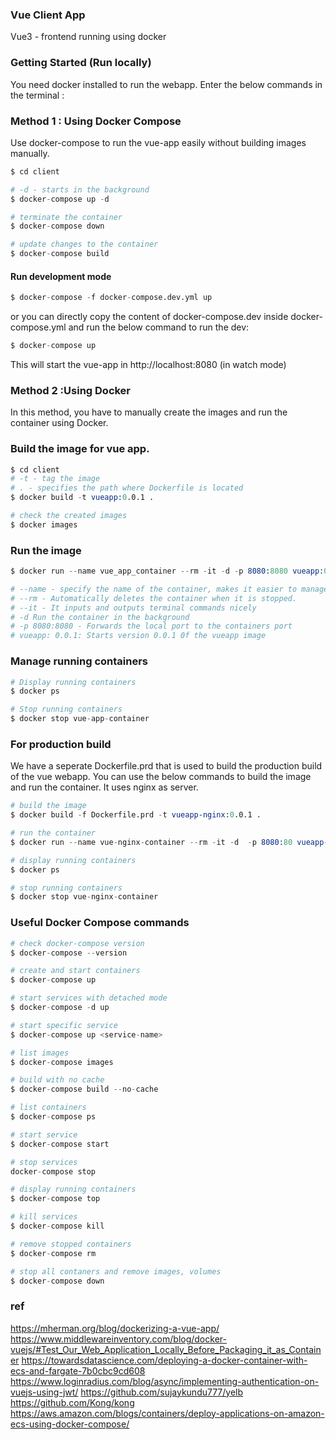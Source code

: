 ### Vue Client App

Vue3 - frontend running using docker

### Getting Started (Run locally)

You need docker installed to run the webapp. Enter the below commands in the terminal :


### Method 1 : Using Docker Compose
Use docker-compose to run the vue-app easily without building images manually.

```s
$ cd client

# -d - starts in the background
$ docker-compose up -d 

# terminate the container 
$ docker-compose down

# update changes to the container
$ docker-compose build
```
#### Run development mode

```s
$ docker-compose -f docker-compose.dev.yml up
```
or you can directly copy the content of docker-compose.dev inside docker-compose.yml and run the below command to run the dev:

```s
$ docker-compose up
```

This will start the vue-app in http://localhost:8080 (in watch mode)
### Method 2 :Using Docker

In this method, you have to manually create the images and run the container using Docker.

### Build the image for vue app.

```s
$ cd client
# -t - tag the image
# . - specifies the path where Dockerfile is located
$ docker build -t vueapp:0.0.1 .

# check the created images
$ docker images
```

### Run the image

```s
$ docker run --name vue_app_container --rm -it -d -p 8080:8080 vueapp:0.0.1

# --name - specify the name of the container, makes it easier to manage
# --rm - Automatically deletes the container when it is stopped.
# --it - It inputs and outputs terminal commands nicely
# -d Run the container in the background
# -p 8080:8080 - Forwards the local port to the containers port
# vueapp: 0.0.1: Starts version 0.0.1 0f the vueapp image
```

### Manage running containers

```s
# Display running containers
$ docker ps 

# Stop running containers 
$ docker stop vue-app-container
```

### For production build 

We have a seperate Dockerfile.prd that is used to build the production build of the vue webapp. You can use the below
commands to build the image and run the container. It uses nginx as server.


```s
# build the image
$ docker build -f Dockerfile.prd -t vueapp-nginx:0.0.1 .

# run the container
$ docker run --name vue-nginx-container --rm -it -d  -p 8080:80 vueapp-nginx:0.0.1

# display running containers 
$ docker ps 

# stop running containers 
$ docker stop vue-nginx-container

```

### Useful Docker Compose commands

```s
# check docker-compose version
$ docker-compose --version

# create and start containers
$ docker-compose up

# start services with detached mode
$ docker-compose -d up

# start specific service
$ docker-compose up <service-name>

# list images
$ docker-compose images

# build with no cache
$ docker-compose build --no-cache

# list containers
$ docker-compose ps

# start service
$ docker-compose start

# stop services
docker-compose stop

# display running containers
$ docker-compose top

# kill services
$ docker-compose kill

# remove stopped containers
$ docker-compose rm

# stop all contaners and remove images, volumes
$ docker-compose down
```

### ref
https://mherman.org/blog/dockerizing-a-vue-app/
https://www.middlewareinventory.com/blog/docker-vuejs/#Test_Our_Web_Application_Locally_Before_Packaging_it_as_Container
https://towardsdatascience.com/deploying-a-docker-container-with-ecs-and-fargate-7b0cbc9cd608
https://www.loginradius.com/blog/async/implementing-authentication-on-vuejs-using-jwt/
https://github.com/sujaykundu777/yelb
https://github.com/Kong/kong
https://aws.amazon.com/blogs/containers/deploy-applications-on-amazon-ecs-using-docker-compose/